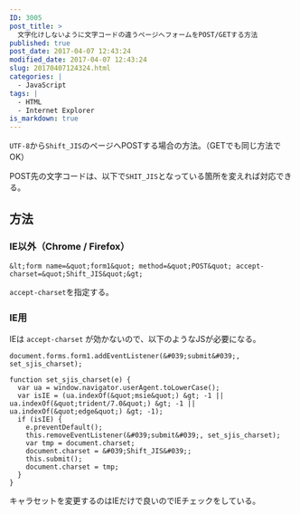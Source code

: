 ```yaml
---
ID: 3005
post_title: >
  文字化けしないように文字コードの違うページへフォームをPOST/GETする方法
published: true
post_date: 2017-04-07 12:43:24
modified_date: 2017-04-07 12:43:24
slug: 20170407124324.html
categories: |
  - JavaScript
tags: |
  - HTML
  - Internet Explorer
is_markdown: true
---
```

`UTF-8`から`Shift_JIS`のページへPOSTする場合の方法。（GETでも同じ方法でOK）

POST先の文字コードは、以下で`SHIT_JIS`となっている箇所を変えれば対応できる。
<!--more-->

## 方法
### IE以外（Chrome / Firefox）
```language-markup
&lt;form name=&quot;form1&quot; method=&quot;POST&quot; accept-charset=&quot;Shift_JIS&quot;&gt;
```

`accept-charset`を指定する。

### IE用
IEは `accept-charset` が効かないので、以下のようなJSが必要になる。

```language-javascript
document.forms.form1.addEventListener(&#039;submit&#039;, set_sjis_charset);

function set_sjis_charset(e) {
  var ua = window.navigator.userAgent.toLowerCase();
  var isIE = (ua.indexOf(&quot;msie&quot;) &gt; -1 || ua.indexOf(&quot;trident/7.0&quot;) &gt; -1 || ua.indexOf(&quot;edge&quot;) &gt; -1);
  if (isIE) {
    e.preventDefault();
    this.removeEventListener(&#039;submit&#039;, set_sjis_charset);
    var tmp = document.charset;
    document.charset = &#039;Shift_JIS&#039;;
    this.submit();
    document.charset = tmp;
  }
}
```

キャラセットを変更するのはIEだけで良いのでIEチェックをしている。